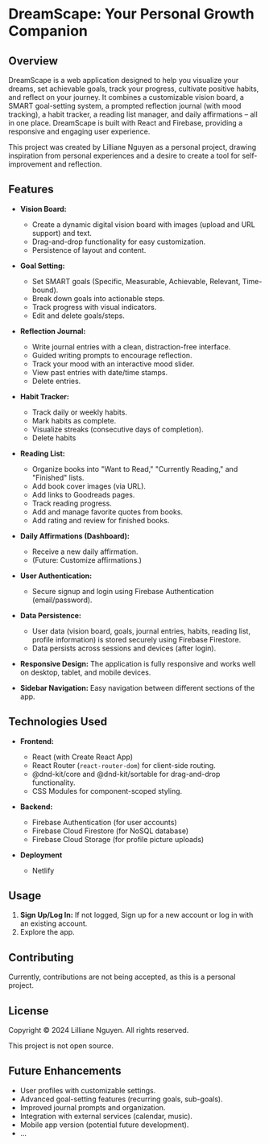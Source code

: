 # DreamScape: Your Personal Growth Companion

## Overview

DreamScape is a web application designed to help you visualize your dreams, set achievable goals, track your progress, cultivate positive habits, and reflect on your journey.  It combines a customizable vision board, a SMART goal-setting system, a prompted reflection journal (with mood tracking), a habit tracker, a reading list manager, and daily affirmations – all in one place.  DreamScape is built with React and Firebase, providing a responsive and engaging user experience.

This project was created by Lilliane Nguyen as a personal project, drawing inspiration from personal experiences and a desire to create a tool for self-improvement and reflection.

## Features

*   **Vision Board:**
    *   Create a dynamic digital vision board with images (upload and URL support) and text.
    *   Drag-and-drop functionality for easy customization.
    *   Persistence of layout and content.

*   **Goal Setting:**
    *   Set SMART goals (Specific, Measurable, Achievable, Relevant, Time-bound).
    *   Break down goals into actionable steps.
    *   Track progress with visual indicators.
    *   Edit and delete goals/steps.

*   **Reflection Journal:**
    *   Write journal entries with a clean, distraction-free interface.
    *   Guided writing prompts to encourage reflection.
    *   Track your mood with an interactive mood slider.
    *   View past entries with date/time stamps.
    *   Delete entries.

*   **Habit Tracker:**
    *   Track daily or weekly habits.
    *   Mark habits as complete.
    *   Visualize streaks (consecutive days of completion).
    *   Delete habits

*   **Reading List:**
    *   Organize books into "Want to Read," "Currently Reading," and "Finished" lists.
    *   Add book cover images (via URL).
    *   Add links to Goodreads pages.
    *   Track reading progress.
    *   Add and manage favorite quotes from books.
    *   Add rating and review for finished books.

*   **Daily Affirmations (Dashboard):**
    *   Receive a new daily affirmation.
    *   (Future: Customize affirmations.)

*   **User Authentication:**
    *   Secure signup and login using Firebase Authentication (email/password).

*   **Data Persistence:**
    *   User data (vision board, goals, journal entries, habits, reading list, profile information) is stored securely using Firebase Firestore.
    *   Data persists across sessions and devices (after login).

*   **Responsive Design:** The application is fully responsive and works well on desktop, tablet, and mobile devices.

*   **Sidebar Navigation:** Easy navigation between different sections of the app.

## Technologies Used

*   **Frontend:**
    *   React (with Create React App)
    *   React Router (`react-router-dom`) for client-side routing.
    *   @dnd-kit/core and @dnd-kit/sortable for drag-and-drop functionality.
    *   CSS Modules for component-scoped styling.

*   **Backend:**
    *   Firebase Authentication (for user accounts)
    *   Firebase Cloud Firestore (for NoSQL database)
    *   Firebase Cloud Storage (for profile picture uploads)

* **Deployment**
    * Netlify

## Usage

1. **Sign Up/Log In:** If not logged, Sign up for a new account or log in with an existing account.
2. Explore the app.

## Contributing

Currently, contributions are not being accepted, as this is a personal project. 

## License

Copyright © 2024 Lilliane Nguyen. All rights reserved.

This project is not open source.

## Future Enhancements

*   User profiles with customizable settings.
*   Advanced goal-setting features (recurring goals, sub-goals).
*   Improved journal prompts and organization.
*   Integration with external services (calendar, music).
*   Mobile app version (potential future development).
*   ...
